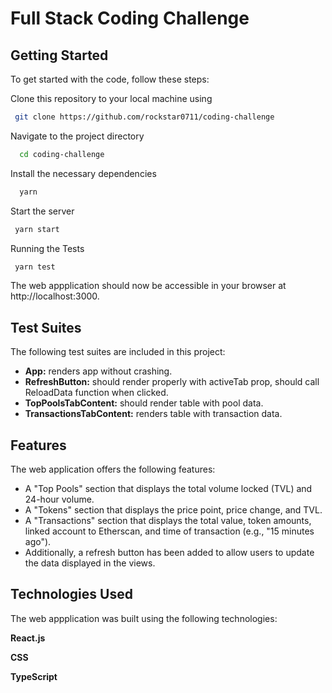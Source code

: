 # Full Stack Coding Challenge

## Getting Started

To get started with the code, follow these steps:

Clone this repository to your local machine using

```bash
 git clone https://github.com/rockstar0711/coding-challenge
```

Navigate to the project directory

```bash
  cd coding-challenge
```

Install the necessary dependencies

```bash
  yarn
```

Start the server

```bash
 yarn start
```

Running the Tests

```bash
 yarn test
```

The web appplication should now be accessible in your browser at http://localhost:3000.

## Test Suites

The following test suites are included in this project:

- **App:** renders app without crashing.
- **RefreshButton:** should render properly with activeTab prop, should call ReloadData function when clicked.
- **TopPoolsTabContent:** should render table with pool data.
- **TransactionsTabContent:** renders table with transaction data.

## Features

The web application offers the following features:

- A "Top Pools" section that displays the total volume locked (TVL) and 24-hour volume.
- A "Tokens" section that displays the price point, price change, and TVL.
- A "Transactions" section that displays the total value, token amounts, linked account to Etherscan, and time of transaction (e.g., "15 minutes ago").
- Additionally, a refresh button has been added to allow users to update the data displayed in the views.

## Technologies Used

The web appplication was built using the following technologies:

**React.js**

**CSS**

**TypeScript**
